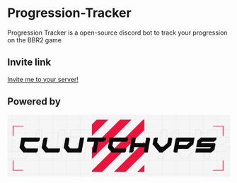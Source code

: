 # Progression-Tracker
Progression Tracker is a open-source discord bot to track your progression on the BBR2 game

## Invite link
[Invite me to your server!](https://discord.com/oauth2/authorize?client_id=1382031186267869265&permissions=1689917160016960&integration_type=0&scope=bot)

## Powered by
<a href="https://clutchvps.no"><img src="./ClutchVPS.no.png"></a> 
